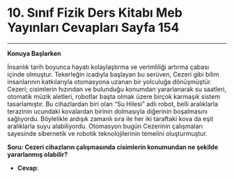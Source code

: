 # 10. Sınıf Fizik Ders Kitabı Meb Yayınları Cevapları Sayfa 154

---

**Konuya Başlarken**

İnsanlık tarih boyunca hayatı kolaylaştırma ve verimliliği artırma çabası içinde olmuştur. Tekerleğin icadıyla başlayan bu serüven, Cezeri gibi bilim insanlarının katkılarıyla otomasyona uzanan bir yolculuğa dönüşmüştür. Cezeri; cisimlerin hızından ve bulunduğu konumdan yararlanarak su saatleri, otomatik müzik aletleri, robotlar başta olmak üzere birçok karmaşık sistem tasarlamıştır. Bu cihazlardan biri olan “Su Hilesi” adlı robot, belli aralıklarla terazinin ucundaki kovalardan birinin dolmasıyla diğerinin boşalmasını sağlıyordu. Böylelikle ardışık zamanlı sıra ile her iki taraftaki kova da eşit aralıklarla suyu alabiliyordu. Otomasyon bugün Cezerinin çalışmaları sayesinde sibernetik ve robotik teknolojilerinin temelini oluşturmuştur.

**Soru: Cezeri cihazların çalışmasında cisimlerin konumundan ne şekilde yararlanmış olabilir?**

-   **Cevap**: